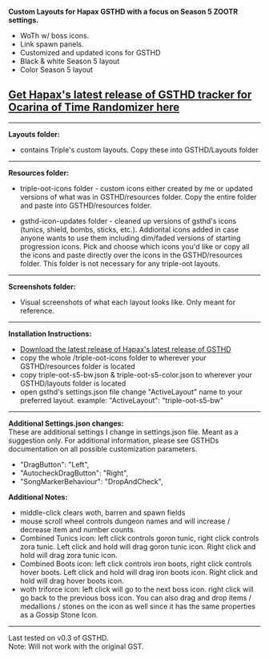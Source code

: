 **Custom Layouts for Hapax GSTHD with a focus on Season 5 ZOOTR settings.**
- WoTh w/ boss icons.
- Link spawn panels.
- Customized and updated icons for GSTHD
- Black & white Season 5 layout
- Color Season 5 layout

## [Get Hapax's latest release of GSTHD tracker for Ocarina of Time Randomizer here](https://github.com/HapaxL/GSTHD/releases/latest)

--------------------

**Layouts folder:**  
- contains Triple's custom layouts. Copy these into GSTHD/Layouts folder

--------------------

**Resources folder:**  
- triple-oot-icons folder - custom icons either created by me or updated versions of what was in GSTHD/resources folder. Copy the entire folder and paste into GSTHD/resources folder.

- gsthd-icon-updates folder - cleaned up versions of gsthd's icons (tunics, shield, bombs, sticks, etc.). Addiontal icons added in case anyone wants to use them including dim/faded versions of starting progression icons. Pick and choose which icons you'd like or copy all the icons and paste directly over the icons in the GSTHD/resources folder. This folder is not necessary for any triple-oot layouts.

--------------------

**Screenshots folder:**  
- Visual screenshots of what each layout looks like. Only meant for reference.

--------------------

**Installation Instructions:**  
- [Download the latest release of Hapax's latest release of GSTHD](https://github.com/HapaxL/GSTHD/releases/latest)
- copy the whole /triple-oot-icons folder to wherever your GSTHD/resources folder is located
- copy triple-oot-s5-bw.json & triple-oot-s5-color.json to wherever your GSTHD/layouts folder is located
- open gsthd's settings.json file change "ActiveLayout" name to your preferred layout.
example: "ActiveLayout": "triple-oot-s5-bw"

--------------------

**Additional Settings.json changes:**  
These are additional settings I change in settings.json file. Meant as a suggestion only.
For additional information, please see GSTHDs documentation on all possible customization parameters.
- "DragButton": "Left",
- "AutocheckDragButton": "Right",
- "SongMarkerBehaviour": "DropAndCheck",

**Additional Notes:**  
- middle-click clears woth, barren and spawn fields
- mouse scroll wheel controls dungeon names and will increase / decrease item and number counts.
- Combined Tunics icon: left click controls goron tunic, right click controls zora tunic. Left click and hold will drag goron tunic icon. Right click and hold will drag zora tunic icon.
- Combined Boots icon: left click controls iron boots, right click controls hover boots. Left click and hold will drag iron boots icon. Right click and hold will drag hover boots icon.
- woth triforce icon: left click will go to the next boss icon. right click will go back to the previous boss icon. You can also drag and drop items / medallions / stones on the icon as well since it has the same properties as a Gossip Stone Icon.  

--------------------
Last tested on v0.3 of GSTHD.  
Note: Will not work with the original GST.
